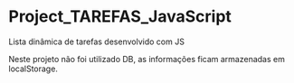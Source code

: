 # Project_TAREFAS_JavaScript

Lista dinâmica de tarefas desenvolvido com JS

Neste projeto não foi utilizado DB, as informações ficam armazenadas em localStorage.
